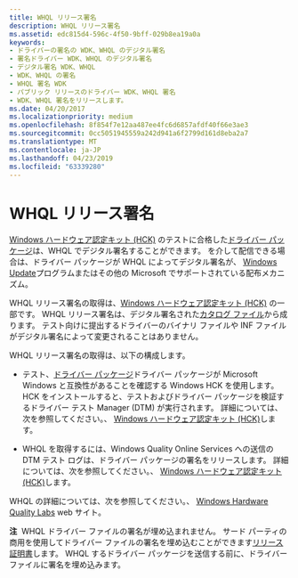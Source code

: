 ```yaml
---
title: WHQL リリース署名
description: WHQL リリース署名
ms.assetid: edc815d4-596c-4f50-9bff-029b8ea19a0a
keywords:
- ドライバーの署名の WDK、WHQL のデジタル署名
- 署名ドライバー WDK、WHQL のデジタル署名
- デジタル署名 WDK、WHQL
- WDK、WHQL の署名
- WHQL 署名 WDK
- パブリック リリースのドライバー WDK、WHQL 署名
- WDK、WHQL 署名をリリースします。
ms.date: 04/20/2017
ms.localizationpriority: medium
ms.openlocfilehash: 8f854f7e12aa487ee4fc6d6857afdf40f66e3ae3
ms.sourcegitcommit: 0cc5051945559a242d941a6f2799d161d8eba2a7
ms.translationtype: MT
ms.contentlocale: ja-JP
ms.lasthandoff: 04/23/2019
ms.locfileid: "63339280"
---
```

# <a name="whql-release-signature"></a>WHQL リリース署名


[Windows ハードウェア認定キット (HCK)](driver-packages.md) のテストに合格した[ドライバー パッケージ](https://go.microsoft.com/fwlink/p/?linkid=254893)は、WHQL でデジタル署名することができます。 を介して配信できる場合は、ドライバー パッケージが WHQL によってデジタル署名が、 [Windows Update](https://msdn.microsoft.com/windows-drivers/develop/distributing_a_driver_package_win8)プログラムまたはその他の Microsoft でサポートされている配布メカニズム。

WHQL リリース署名の取得は、[Windows ハードウェア認定キット (HCK)](https://go.microsoft.com/fwlink/p/?linkid=254893) の一部です。 WHQL リリース署名は、デジタル署名された[カタログ ファイル](catalog-files.md)から成ります。 テスト向けに提出するドライバーのバイナリ ファイルや INF ファイルがデジタル署名によって変更されることはありません。

WHQL リリース署名の取得は、以下の構成します。

-   テスト、[ドライバー パッケージ](driver-packages.md)ドライバー パッケージが Microsoft Windows と互換性があることを確認する Windows HCK を使用します。 HCK をインストールすると、テストおよびドライバー パッケージを検証するドライバー テスト Manager (DTM) が実行されます。 詳細については、次を参照してください。、 [Windows ハードウェア認定キット (HCK)](https://go.microsoft.com/fwlink/p/?linkid=254893)します。

-   WHQL を取得するには、Windows Quality Online Services への送信の DTM テスト ログは、ドライバー パッケージの署名をリリースします。 詳細については、次を参照してください。、 [Windows ハードウェア認定キット (HCK)](https://go.microsoft.com/fwlink/p/?linkid=254893)します。

WHQL の詳細については、次を参照してください。、 [Windows Hardware Quality Labs](https://go.microsoft.com/fwlink/p/?linkid=8705) web サイト。

**注**  WHQL ドライバー ファイルの署名が埋め込まれません。 サード パーティの商用を使用してドライバー ファイルの署名を埋め込むことができます[リリース証明書](release-certificates.md)します。 WHQL するドライバー パッケージを送信する前に、ドライバー ファイルに署名を埋め込みます。

 

 

 





